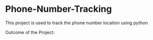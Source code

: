 # Phone-Number-Tracking
This project is used to track the phone number location using python

Outcome of the Project:


